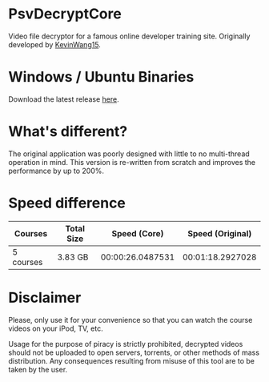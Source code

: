 # PsvDecryptCore
Video file decryptor for a famous online developer training site. Originally developed by [KevinWang15](https://github.com/KevinWang15/).

# Windows / Ubuntu Binaries
Download the latest release [here]().

# What's different?
The original application was poorly designed with little to no multi-thread operation in mind. This version is re-written from scratch and improves the performance by up to 200%.

# Speed difference

| Courses | Total Size | Speed (Core) | Speed (Original) |
|---------|------------|--------------|------------------|
|5 courses | 3.83 GB | 00:00:26.0487531 | 00:01:18.2927028|

# Disclaimer
Please, only use it for your convenience so that you can watch the course videos on your iPod, TV, etc.

Usage for the purpose of piracy is strictly prohibited, decrypted videos should not be uploaded to open servers, torrents, or other methods of mass distribution. Any consequences resulting from misuse of this tool are to be taken by the user.